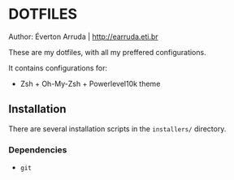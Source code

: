 # DOTFILES
Author: Éverton Arruda | http://earruda.eti.br

These are my dotfiles, with all my preffered configurations.

It contains configurations for:
* Zsh + Oh-My-Zsh + Powerlevel10k theme

## Installation
There are several installation scripts in the `installers/` directory.

### Dependencies
- `git`